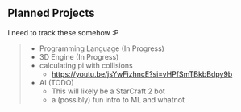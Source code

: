 ## Planned Projects

I need to track these somehow :P

> - Programming Language (In Progress) 
> - 3D Engine (In Progress)
> - calculating pi with collisions
>   - https://youtu.be/jsYwFizhncE?si=vHPfSmTBkbBdpy9b
> - AI (TODO)
>   - This will likely be a StarCraft 2 bot
>   - a (possibly) fun intro to ML and whatnot
